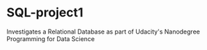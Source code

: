 # SQL-project1
Investigates a Relational Database as part of Udacity's Nanodegree Programming for Data Science
